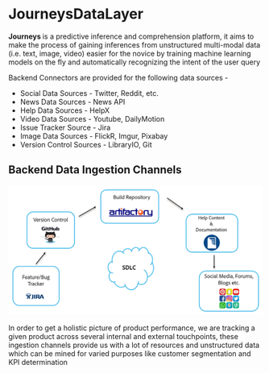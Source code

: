 # JourneysDataLayer
<b> Journeys </b> is a predictive inference and comprehension platform, it aims to make the process of gaining inferences from unstructured multi-modal data (i.e. text, image, video) easier for the novice by training machine learning models on the fly and automatically recognizing the intent of the user query

Backend Connectors are provided for the following data sources - 
  - Social Data Sources - Twitter, Reddit, etc.
  - News Data Sources - News API 
  - Help Data Sources - HelpX
  - Video Data Sources - Youtube, DailyMotion
  - Issue Tracker Source - Jira
  - Image Data Sources - FlickR, Imgur, Pixabay
  - Version Control Sources - LibraryIO, Git
 
## Backend Data Ingestion Channels

![architecture image][logo]

[logo]: https://github.com/opennlp/JourneysDataLayer/blob/master/data_channels.PNG "System Data Channels"

In order to get a holistic picture of product performance, we are tracking a given product across several internal and external touchpoints, these ingestion channels provide us with a lot of resources and unstructured data which can be mined for varied purposes like customer segmentation and KPI determination

